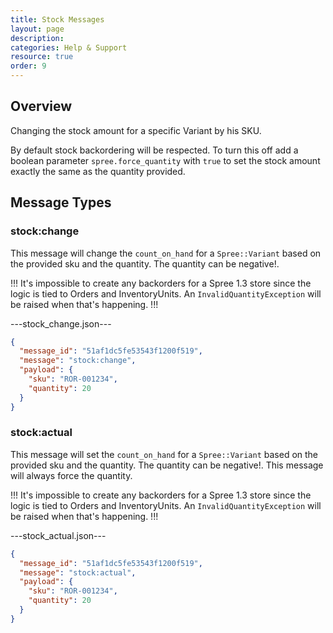 ```yaml
---
title: Stock Messages
layout: page
description:
categories: Help & Support
resource: true
order: 9
---
```


## Overview
Changing the stock amount for a specific Variant by his SKU.

By default stock backordering will be respected. To turn this off add a boolean parameter ```spree.force_quantity``` with ```true``` to set the stock amount exactly the same as the quantity provided.

## Message Types

### stock:change

This message will change the ```count_on_hand``` for a ```Spree::Variant``` based on the provided sku and the quantity. The quantity can be negative!. 

!!!
It's impossible to create any backorders for a Spree 1.3 store since the logic is tied to Orders and InventoryUnits. An ```InvalidQuantityException``` will be raised when that's happening.
!!!

---stock_change.json---
```json
{
  "message_id": "51af1dc5fe53543f1200f519",
  "message": "stock:change",
  "payload": {
    "sku": "ROR-001234",
    "quantity": 20
  }
}
```

### stock:actual

This message will set the ```count_on_hand``` for a ```Spree::Variant``` based on the provided sku and the quantity. The quantity can be negative!. This message will always force the quantity.

!!!
It's impossible to create any backorders for a Spree 1.3 store since the logic is tied to Orders and InventoryUnits. An ```InvalidQuantityException``` will be raised when that's happening.
!!!

---stock_actual.json---
```json
{
  "message_id": "51af1dc5fe53543f1200f519",
  "message": "stock:actual",
  "payload": {
    "sku": "ROR-001234",
    "quantity": 20
  }
}
```